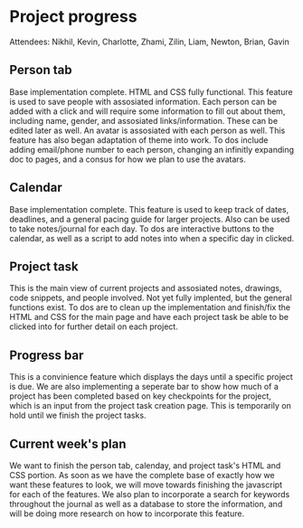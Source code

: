# Project progress

Attendees: Nikhil, Kevin, Charlotte, Zhami, Zilin, Liam, Newton, Brian, Gavin

## Person tab

Base implementation complete. HTML and CSS fully functional. This feature is used to save people with assosiated information. Each person can be added with a click and will require some information to fill out about them, including name, gender, and assosiated links/information. These can be edited later as well. An avatar is assosiated with each person as well. This feature has also began adaptation of theme into work. To dos include adding email/phone number to each person, changing an infinitly expanding doc to pages, and a consus for how we plan to use the avatars.

## Calendar

Base implementation complete. This feature is used to keep track of dates, deadlines, and a general pacing guide for larger projects. Also can be used to take notes/journal for each day. To dos are interactive buttons to the calendar, as well as a script to add notes into when a specific day in clicked.

## Project task

This is the main view of current projects and assosiated notes, drawings, code snippets, and people involved. Not yet fully implented, but the general functions exist. To dos are to clean up the implementation and finish/fix the HTML and CSS for the main page and have each project task be able to be clicked into for further detail on each project.

## Progress bar

This is a convinience feature which displays the days until a specific project is due. We are also implementing a seperate bar to show how much of a project has been completed based on key checkpoints for the project, which is an input from the project task creation page. This is temporarily on hold until we finish the project tasks.

## Current week's plan

We want to finish the person tab, calenday, and project task's HTML and CSS portion. As soon as we have the complete base of exactly how we want these features to look, we will move towards finishing the javascript for each of the features. We also plan to incorporate a search for keywords throughout the journal as well as a database to store the information, and will be doing more research on how to incorporate this feature.
